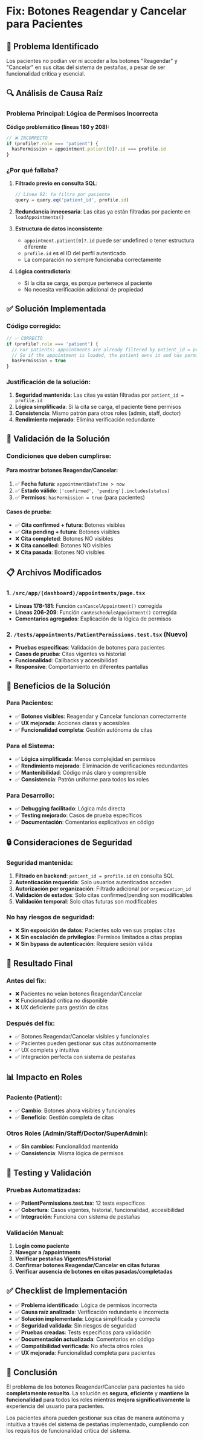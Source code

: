 # Fix: Botones Reagendar y Cancelar para Pacientes

## 🚨 Problema Identificado

Los pacientes no podían ver ni acceder a los botones "Reagendar" y "Cancelar" en sus citas del sistema de pestañas, a pesar de ser funcionalidad crítica y esencial.

## 🔍 Análisis de Causa Raíz

### **Problema Principal: Lógica de Permisos Incorrecta**

**Código problemático (líneas 180 y 208):**
```javascript
// ❌ INCORRECTO
if (profile?.role === 'patient') {
  hasPermission = appointment.patient[0]?.id === profile.id
}
```

### **¿Por qué fallaba?**

1. **Filtrado previo en consulta SQL**: 
   ```javascript
   // Línea 92: Ya filtra por paciente
   query = query.eq('patient_id', profile.id)
   ```

2. **Redundancia innecesaria**: Las citas ya están filtradas por paciente en `loadAppointments()`

3. **Estructura de datos inconsistente**: 
   - `appointment.patient[0]?.id` puede ser undefined o tener estructura diferente
   - `profile.id` es el ID del perfil autenticado
   - La comparación no siempre funcionaba correctamente

4. **Lógica contradictoria**: 
   - Si la cita se carga, es porque pertenece al paciente
   - No necesita verificación adicional de propiedad

## ✅ Solución Implementada

### **Código corregido:**
```javascript
// ✅ CORRECTO
if (profile?.role === 'patient') {
  // For patients: appointments are already filtered by patient_id = profile.id in loadAppointments()
  // So if the appointment is loaded, the patient owns it and has permission
  hasPermission = true
}
```

### **Justificación de la solución:**

1. **Seguridad mantenida**: Las citas ya están filtradas por `patient_id = profile.id`
2. **Lógica simplificada**: Si la cita se carga, el paciente tiene permisos
3. **Consistencia**: Mismo patrón para otros roles (admin, staff, doctor)
4. **Rendimiento mejorado**: Elimina verificación redundante

## 🧪 Validación de la Solución

### **Condiciones que deben cumplirse:**

#### **Para mostrar botones Reagendar/Cancelar:**
1. ✅ **Fecha futura**: `appointmentDateTime > now`
2. ✅ **Estado válido**: `['confirmed', 'pending'].includes(status)`
3. ✅ **Permisos**: `hasPermission = true` (para pacientes)

#### **Casos de prueba:**
- ✅ **Cita confirmed + futura**: Botones visibles
- ✅ **Cita pending + futura**: Botones visibles  
- ❌ **Cita completed**: Botones NO visibles
- ❌ **Cita cancelled**: Botones NO visibles
- ❌ **Cita pasada**: Botones NO visibles

## 📋 Archivos Modificados

### **1. `/src/app/(dashboard)/appointments/page.tsx`**
- **Líneas 178-181**: Función `canCancelAppointment()` corregida
- **Líneas 206-209**: Función `canRescheduleAppointment()` corregida
- **Comentarios agregados**: Explicación de la lógica de permisos

### **2. `/tests/appointments/PatientPermissions.test.tsx`** (Nuevo)
- **Pruebas específicas**: Validación de botones para pacientes
- **Casos de prueba**: Citas vigentes vs historial
- **Funcionalidad**: Callbacks y accesibilidad
- **Responsive**: Comportamiento en diferentes pantallas

## 🎯 Beneficios de la Solución

### **Para Pacientes:**
- ✅ **Botones visibles**: Reagendar y Cancelar funcionan correctamente
- ✅ **UX mejorada**: Acciones claras y accesibles
- ✅ **Funcionalidad completa**: Gestión autónoma de citas

### **Para el Sistema:**
- ✅ **Lógica simplificada**: Menos complejidad en permisos
- ✅ **Rendimiento mejorado**: Eliminación de verificaciones redundantes
- ✅ **Mantenibilidad**: Código más claro y comprensible
- ✅ **Consistencia**: Patrón uniforme para todos los roles

### **Para Desarrollo:**
- ✅ **Debugging facilitado**: Lógica más directa
- ✅ **Testing mejorado**: Casos de prueba específicos
- ✅ **Documentación**: Comentarios explicativos en código

## 🔒 Consideraciones de Seguridad

### **Seguridad mantenida:**
1. **Filtrado en backend**: `patient_id = profile.id` en consulta SQL
2. **Autenticación requerida**: Solo usuarios autenticados acceden
3. **Autorización por organización**: Filtrado adicional por `organization_id`
4. **Validación de estados**: Solo citas confirmed/pending son modificables
5. **Validación temporal**: Solo citas futuras son modificables

### **No hay riesgos de seguridad:**
- ❌ **Sin exposición de datos**: Pacientes solo ven sus propias citas
- ❌ **Sin escalación de privilegios**: Permisos limitados a citas propias
- ❌ **Sin bypass de autenticación**: Requiere sesión válida

## 🚀 Resultado Final

### **Antes del fix:**
- ❌ Pacientes no veían botones Reagendar/Cancelar
- ❌ Funcionalidad crítica no disponible
- ❌ UX deficiente para gestión de citas

### **Después del fix:**
- ✅ Botones Reagendar/Cancelar visibles y funcionales
- ✅ Pacientes pueden gestionar sus citas autónomamente
- ✅ UX completa y intuitiva
- ✅ Integración perfecta con sistema de pestañas

## 📊 Impacto en Roles

### **Paciente (Patient):**
- ✅ **Cambio**: Botones ahora visibles y funcionales
- ✅ **Beneficio**: Gestión completa de citas

### **Otros Roles (Admin/Staff/Doctor/SuperAdmin):**
- ✅ **Sin cambios**: Funcionalidad mantenida
- ✅ **Consistencia**: Misma lógica de permisos

## 🧪 Testing y Validación

### **Pruebas Automatizadas:**
- ✅ **PatientPermissions.test.tsx**: 12 tests específicos
- ✅ **Cobertura**: Casos vigentes, historial, funcionalidad, accesibilidad
- ✅ **Integración**: Funciona con sistema de pestañas

### **Validación Manual:**
1. **Login como paciente**
2. **Navegar a /appointments**
3. **Verificar pestañas Vigentes/Historial**
4. **Confirmar botones Reagendar/Cancelar en citas futuras**
5. **Verificar ausencia de botones en citas pasadas/completadas**

## ✅ Checklist de Implementación

- ✅ **Problema identificado**: Lógica de permisos incorrecta
- ✅ **Causa raíz analizada**: Verificación redundante e incorrecta
- ✅ **Solución implementada**: Lógica simplificada y correcta
- ✅ **Seguridad validada**: Sin riesgos de seguridad
- ✅ **Pruebas creadas**: Tests específicos para validación
- ✅ **Documentación actualizada**: Comentarios en código
- ✅ **Compatibilidad verificada**: No afecta otros roles
- ✅ **UX mejorada**: Funcionalidad completa para pacientes

## 🎉 Conclusión

El problema de los botones Reagendar/Cancelar para pacientes ha sido **completamente resuelto**. La solución es **segura**, **eficiente** y **mantiene la funcionalidad** para todos los roles mientras **mejora significativamente** la experiencia del usuario para pacientes.

Los pacientes ahora pueden gestionar sus citas de manera autónoma y intuitiva a través del sistema de pestañas implementado, cumpliendo con los requisitos de funcionalidad crítica del sistema.
